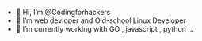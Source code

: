 - 👋 Hi, I’m @Codingforhackers
- 👀 I’m web devloper and Old-school  Linux Developer
- 🌱 I’m currently working with GO , javascript , python  ...


<!---
Codingforhackers/Codingforhackers is a ✨ special ✨ repository because its `README.md` (this file) appears on your GitHub profile.
You can click the Preview link to take a look at your changes.
--->
